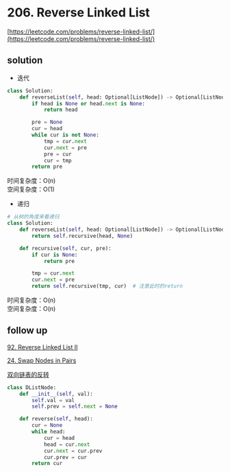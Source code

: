 # 206. Reverse Linked List
[https://leetcode.com/problems/reverse-linked-list/](https://leetcode.com/problems/reverse-linked-list/)


## solution

- 迭代
```python
class Solution:
    def reverseList(self, head: Optional[ListNode]) -> Optional[ListNode]:
        if head is None or head.next is None:
            return head

        pre = None
        cur = head
        while cur is not None:
            tmp = cur.next
            cur.next = pre
            pre = cur
            cur = tmp
        return pre
```
时间复杂度：O(n) <br>
空间复杂度：O(1)

- 递归
```python
# 从树的角度来看递归
class Solution:
    def reverseList(self, head: Optional[ListNode]) -> Optional[ListNode]:
        return self.recursive(head, None)

    def recursive(self, cur, pre):
        if cur is None:
            return pre

        tmp = cur.next
        cur.next = pre
        return self.recursive(tmp, cur)  # 注意此时的return
```
时间复杂度：O(n) <br>
空间复杂度：O(n)


## follow up

[92. Reverse Linked List II](./92.%20Reverse%20Linked%20List%20II.md)

[24. Swap Nodes in Pairs](./24.%20Swap%20Nodes%20in%20Pairs.md)

[双向链表的反转]()
```python
class DListNode:
    def __init__(self, val):
        self.val = val
        self.prev = self.next = None

    def reverse(self, head):
        cur = None
        while head:
            cur = head
            head = cur.next
            cur.next = cur.prev
            cur.prev = cur
        return cur
```
